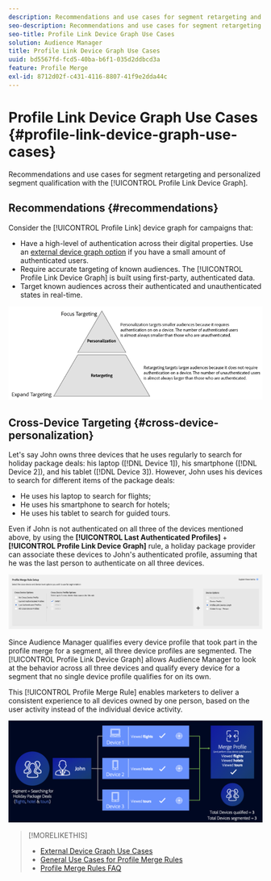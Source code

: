 ```yaml
---
description: Recommendations and use cases for segment retargeting and personalized segment qualification with the Profile Link device graph.
seo-description: Recommendations and use cases for segment retargeting and personalized segment qualification with the Profile Link device graph.
seo-title: Profile Link Device Graph Use Cases
solution: Audience Manager
title: Profile Link Device Graph Use Cases
uuid: bd5567fd-fcd5-40ba-b6f1-035d2ddbcd3a
feature: Profile Merge
exl-id: 8712d02f-c431-4116-8807-41f9e2dda44c
---
```

# Profile Link Device Graph Use Cases {#profile-link-device-graph-use-cases}

Recommendations and use cases for segment retargeting and personalized segment qualification with the [!UICONTROL Profile Link Device Graph].

## Recommendations {#recommendations}

Consider the [!UICONTROL Profile Link] device graph for campaigns that:

* Have a high-level of authentication across their digital properties. Use an [external device graph option](merge-rule-definitions.md#device-options) if you have a small amount of authenticated users.
* Require accurate targeting of known audiences. The [!UICONTROL Profile Link Device Graph] is built using first-party, authenticated data.
* Target known audiences across their authenticated and unauthenticated states in real-time.

![](assets/merge-rule-triangle2.png)

## Cross-Device Targeting {#cross-device-personalization}

Let's say John owns three devices that he uses regularly to search for holiday package deals: his laptop ([!DNL Device 1]), his smartphone ([!DNL Device 2]), and his tablet ([!DNL Device 3]). However, John uses his devices to search for different items of the package deals:

* He uses his laptop to search for flights;
* He uses his smartphone to search for hotels;
* He uses his tablet to search for guided tours.

Even if John is not authenticated on all three of the devices mentioned above, by using the **[!UICONTROL Last Authenticated Profiles]** + **[!UICONTROL Profile Link Device Graph]** rule, a holiday package provider can associate these devices to John's authenticated profile, assuming that he was the last person to authenticate on all three devices.

![last-device-graph](assets/last-device-graph.png)

Since Audience Manager qualifies every device profile that took part in the profile merge for a segment, all three device profiles are segmented. The [!UICONTROL Profile Link Device Graph] allows Audience Manager to look at the behavior across all three devices and qualify every device for a segment that no single device profile qualifies for on its own.

This [!UICONTROL Profile Merge Rule] enables marketers to deliver a consistent experience to all devices owned by one person, based on the user activity instead of the individual device activity.

![cross-device-personalization](assets/cross-device-personalization.png)

>[!MORELIKETHIS]
>
>* [External Device Graph Use Cases](external-graph-use-cases.md)
>* [General Use Cases for Profile Merge Rules](merge-rule-targeting-options.md)
>* [Profile Merge Rules FAQ](../../faq/faq-profile-merge.md)
